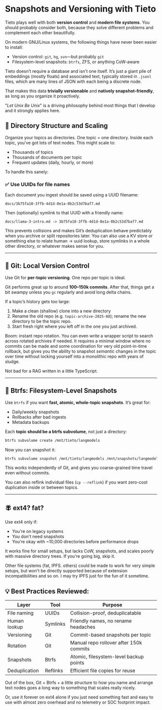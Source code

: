 # Snapshots and Versioning with Tieto

Tieto plays well with both **version control** and **modern file systems**. 
You should probably consider both, because they solve different problems and 
complement each other beautifully.

On modern GNU/Linux systems, the following things have never been easier to
install:

- Version control: `git`, `hg`, `svn`—but probably `git`
- Filesystem-level snapshots: `btrfs`, ZFS, or anything CoW-aware

Tieto doesn’t require a database and isn't one itself. It’s just a giant pile 
of embeddings (mostly floats) and associated text, typically stored in `.jsonl` 
files, which are many lines of JSON with each being a discrete node.

That makes this data **trivially versionable** and **natively
snapshot-friendly**, as long as you organize it proactively.

"_Let Unix Be Unix_" is a driving philosophy behind most things that I develop
and it strongly applies here.

## 🔁 Directory Structure and Scaling

Organize your topics as directories. One topic = one directory. Inside each
topic, you’ve got lots of text nodes. This might scale to:

- Thousands of topics
- Thousands of documents per topic
- Frequent updates (daily, hourly, or more)

To handle this sanely:

### ✅ Use UUIDs for file names

Each document you ingest should be saved using a UUID filename:

```
docs/3b75fa10-3ffb-4d1d-8e1a-0b2c53d7baf7.md
```

Then (optionally) symlink to that UUID with a friendly name:

```
docs/llama-3-intro.md -> 3b75fa10-3ffb-4d1d-8e1a-0b2c53d7baf7.md
```

This prevents collisions and makes Git’s deduplication behave predictably when
you archive or split repositories later. You can also use a KV store or something
else to relate human -> uuid lookup, store symlinks in a whole other directory, or
whatever makes sense for you. 

---

## 🧠 Git: Local Version Control

Use Git for **per-topic versioning**. One repo per topic is ideal.

Git performs great up to around **100–150k commits**. After that, things get a
bit swampy unless you `gc` regularly and avoid long delta chains.

If a topic’s history gets too large:

1. Make a clean (shallow) clone into a new directory
2. Rename the old repo (e.g. `topic-archive-2025-08`); rename the new directory
   to be the topic repo.
4. Start fresh right where you left off in the one you just archived.

Boom: instant repo rotation. You can even write a wrapper script to search
across rotated archives if needed. It requires a minimal window where no commits 
can be made and some coordination for very old point-in-time rollback, but gives 
you the ability to snapshot _semantic_ changes in the topic over time without locking
yourself into a monolithic repo with years of sludge.

Not bad for a RAG written in a little TypeScript.

---

## 📆 Btrfs: Filesystem-Level Snapshots

Use `btrfs` if you want **fast, atomic, whole-topic snapshots**. It’s great for:

- Daily/weekly snapshots
- Rollbacks after bad ingests
- Metadata backups

Each **topic should be a btrfs subvolume**, not just a directory:

```bash
btrfs subvolume create /mnt/tieto/langmodels
```

Now you can snapshot it:

```bash
btrfs subvolume snapshot /mnt/tieto/langmodels /mnt/snapshots/langmodels_$(date +%F)
```

This works independently of Git, and gives you coarse-grained time travel even
without commits.

You can also reflink individual files (`cp --reflink`) if you want zero-cost
duplication inside or between topics.

---

## 🪰 ext4? fat?

Use ext4 only if:

- You're on legacy systems
- You don't need snapshots
- You’re okay with \~10,000 directories before performance drops

It works fine for small setups, but lacks CoW, snapshots, and scales poorly with
massive directory trees. If you're going big, skip it.

Other file systems (fat, IPFS. others) could be made to work for very simple setups, 
but won't be directly supported because of extension incompatibilities and so on. I
may try IPFS just for the fun of it sometime.

## 💡 Best Practices Reviewed:

| Layer         | Tool     | Purpose                                 |
| ------------- | -------- | --------------------------------------- |
| File naming   | UUIDs    | Collision-proof, deduplicatable         |
| Human lookup  | Symlinks | Friendly names, no rename headaches     |
| Versioning    | Git      | Commit-based snapshots per topic        |
| Rotation      | Git      | Manual repo rollover after 150k commits |
| Snapshots     | Btrfs    | Atomic, filesystem-level backup points  |
| Deduplication | Reflinks | Efficient file copies for reuse         |

Out of the box, Git + Btrfs + a little structure to how you name and arrange
text nodes goes a long way to something that scales really nicely.

Or, use it forever on ext4 alone if you just need something fast and easy
to use with almost zero overhead and no telemetry or SOC footprint impact.



